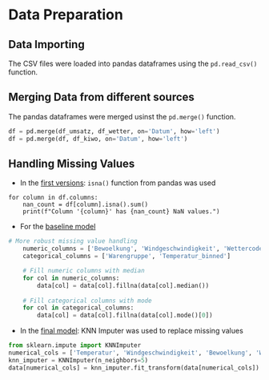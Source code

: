 # Data Preparation
## Data Importing
The CSV files were loaded into pandas dataframes using the `pd.read_csv()` function.

## Merging Data from different sources
The pandas dataframes were merged usinst the `pd.merge()` function.
```python
df = pd.merge(df_umsatz, df_wetter, on='Datum', how='left')
df = pd.merge(df, df_kiwo, on='Datum', how='left')
```

## Handling Missing Values
- In the [first versions](../1_DatasetCharacteristics/dataexploration.ipynb): `isna()` function from pandas was used
```
for column in df.columns:
    nan_count = df[column].isna().sum()
    print(f"Column '{column}' has {nan_count} NaN values.")
```

- For the [baseline model](../2_BaselineModel/model_2.ipynb)
```python
# More robust missing value handling
    numeric_columns = ['Bewoelkung', 'Windgeschwindigkeit', 'Wettercode']
    categorical_columns = ['Warengruppe', 'Temperatur_binned']

    # Fill numeric columns with median
    for col in numeric_columns:
        data[col] = data[col].fillna(data[col].median())
    
    # Fill categorical columns with mode
    for col in categorical_columns:
        data[col] = data[col].fillna(data[col].mode()[0])
```
    
- In the [final model](//3_Model/bakery_lstm_6_0.ipynb): KNN Imputer was used to replace missing values 
```python
from sklearn.impute import KNNImputer
numerical_cols = ['Temperatur', 'Windgeschwindigkeit', 'Bewoelkung', 'Wettercode', 'IsWeekend']
knn_imputer = KNNImputer(n_neighbors=5)
data[numerical_cols] = knn_imputer.fit_transform(data[numerical_cols])
```